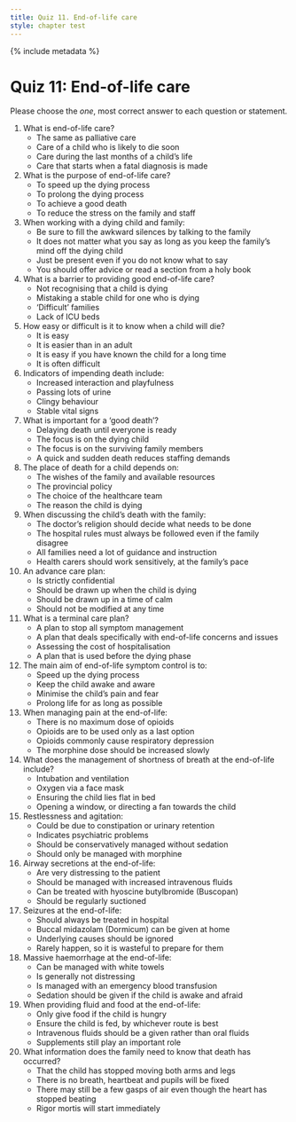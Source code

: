```yaml
---
title: Quiz 11. End-of-life care
style: chapter test
---
```


{% include metadata %} 

# Quiz 11: End-of-life care

Please choose the *one*, most correct answer to each question or statement.

1.	What is end-of-life care?
    -	The same as palliative care
    +	Care of a child who is likely to die soon
    -	Care during the last months of a child’s life
    -	Care that starts when a fatal diagnosis is made
2.	What is the purpose of end-of-life care?
    -	To speed up the dying process
    -	To prolong the dying process
    +	To achieve a good death
    -	To reduce the stress on the family and staff
3.	When working with a dying child and family:
    -	Be sure to fill the awkward silences by talking to the family
    -	It does not matter what you say as long as you keep the family’s mind off the dying child
    +	Just be present even if you do not know what to say
    -	You should offer advice or read a section from a holy book
4.	What is a barrier to providing good end-of-life care?
    +	Not recognising that a child is dying 
    -	Mistaking a stable child for one who is dying
    -	‘Difficult’ families
    -	Lack of ICU beds
5.	How easy or difficult is it to know when a child will die?
    -	It is easy
    -	It is easier than in an adult
    -	It is easy if you have known the child for a long time
    +	It is often difficult
6.	Indicators of impending death include: 
    -	Increased interaction and playfulness
    -	Passing lots of urine
    +	Clingy behaviour
    -	Stable vital signs
7.	What is important for a ‘good death’?
    -	Delaying death until everyone is ready
    +	The focus is on the dying child
    -	The focus is on the surviving family members
    -	A quick and sudden death reduces staffing demands
8.	The place of death for a child depends on:
    +	The wishes of the family and available resources
    -	The provincial policy
    -	The choice of the healthcare team
    -	The reason the child is dying
9. When discussing the child’s death with the family:
    -	The doctor’s religion should decide what needs to be done
    -	The hospital rules must always be followed even if the family disagree
    -	All families need a lot of guidance and instruction
    +	Health carers should work sensitively, at the family’s pace
10.	An advance care plan:
    -	Is strictly confidential
    -	Should be drawn up when the child is dying
    +	Should be drawn up in a time of calm
    -	Should not be modified at any time
11.	What is a terminal care plan?
    -	A plan to stop all symptom management
    +	A plan that deals specifically with end-of-life concerns and issues
    -	Assessing the cost of hospitalisation
    -	A plan that is used before the dying phase
12. The main aim of end-of-life symptom control is to:
    -	Speed up the dying process
    -	Keep the child awake and aware
    +	Minimise the child’s pain and fear
    -	Prolong life for as long as possible
13.	When managing pain at the end-of-life:
    +	There is no maximum dose of opioids
    -	Opioids are to be used only as a last option
    -	Opioids commonly cause respiratory depression
    -	The morphine dose should be increased slowly
14.	What does the management of shortness of breath at the end-of-life include?
    -	Intubation and ventilation
    -	Oxygen via a face mask
    -	Ensuring the child lies flat in bed
    +	Opening a window, or directing a fan towards the child
15.	Restlessness and agitation:
    +	Could be due to constipation or urinary retention
    -	Indicates psychiatric problems
    -	Should be conservatively managed without sedation
    -	Should only be managed with morphine
16.	Airway secretions at the end-of-life: 
    -	Are very distressing to the patient
    -	Should be managed with increased intravenous fluids
    +	Can be treated with hyoscine butylbromide (Buscopan)
    -	Should be regularly suctioned
17.	Seizures at the end-of-life: 
    -	Should always be treated in hospital
    +	Buccal midazolam (Dormicum) can be given at home
    -	Underlying causes should be ignored
    -	Rarely happen, so it is wasteful to prepare for them
18.	Massive haemorrhage at the end-of-life:
    -	Can be managed with white towels
    -	Is generally not distressing
    -	Is managed with an emergency blood transfusion
    +	Sedation should be given if the child is awake and afraid
19.	When providing fluid and food at the end-of-life:
    +	Only give food if the child is hungry
    -	Ensure the child is fed, by whichever route is best
    -	Intravenous fluids should be a given rather than oral fluids
    -	Supplements still play an important role
20.	What information does the family need to know that death has occurred?
    -	That the child has stopped moving both arms and legs
    +	There is no breath, heartbeat and pupils will be fixed
    -	There may still be a few gasps of air even though the heart has stopped beating
    -	Rigor mortis will start immediately
